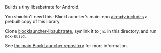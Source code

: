 Builds a tiny libsubstrate for Android.

You shouldn't need this: BlockLauncher's main repo
[already includes](https://github.com/zhuowei/MCPELauncher/tree/master/prebuilts/tinysubstrate-bin)
a prebuilt copy of this library.

Clone [blocklauncher-libsubstrate](https://github.com/BlockLauncherApp/blocklauncher-libsubstrate),
symlink it to `jni` in this directory, and run `ndk-build`.

See [the main BlockLauncher repository](https://github.com/zhuowei/MCPELauncher) for more information.
